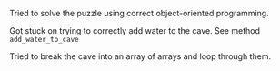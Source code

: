 Tried to solve the puzzle using correct object-oriented programming.

Got stuck on trying to correctly add water to the cave. See method
`add_water_to_cave`

Tried to break the cave into an array of arrays and loop through them.
